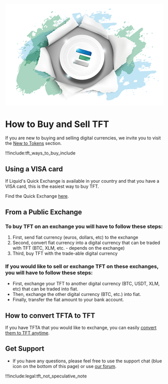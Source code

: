 
![](img/tftexplo.png)

# How to Buy and Sell TFT

If you are new to buying and selling digital currencies, we invite you to visit the [New to Tokens](threefold:newtotokens) section. 

!!!include:tft_ways_to_buy_include

## Using a VISA card

If Liquid's Quick Exchange is available in your country and that you have a VISA card, this is the easiest way to buy TFT.

Find the Quick Exchange [here](https://www.liquid.com/quick-exchange/).

## From a Public Exchange

### To buy TFT on an exchange you will have to follow these steps:

1. First, send fiat currency (euros, dollars, etc) to the exchange
2. Second, convert fiat currency into a digital currency that can be traded with TFT (BTC, XLM, etc. - depends on the exchange)
3. Third, buy TFT with the trade-able digital currency

### If you would like to sell or exchange TFT on these exchanges, you will have to follow these steps:

- First, exchange your TFT to another digital currency (BTC, USDT, XLM, etc) that can be traded into fiat.
- Then, exchange the other digital currency (BTC, etc.) into fiat.
- Finally, transfer the fiat amount to your bank account.

## How to convert TFTA to TFT

If you have TFTA that you would like to exchange, you can easily [convert them to TFT anytime](tfta_to_tft).

## Get Support

- If you have any questions, please feel free to use the support chat (blue icon on the bottom of this page) or use [our forum](https://forum.threefold.io).

!!!include:legal:tft_not_speculative_note